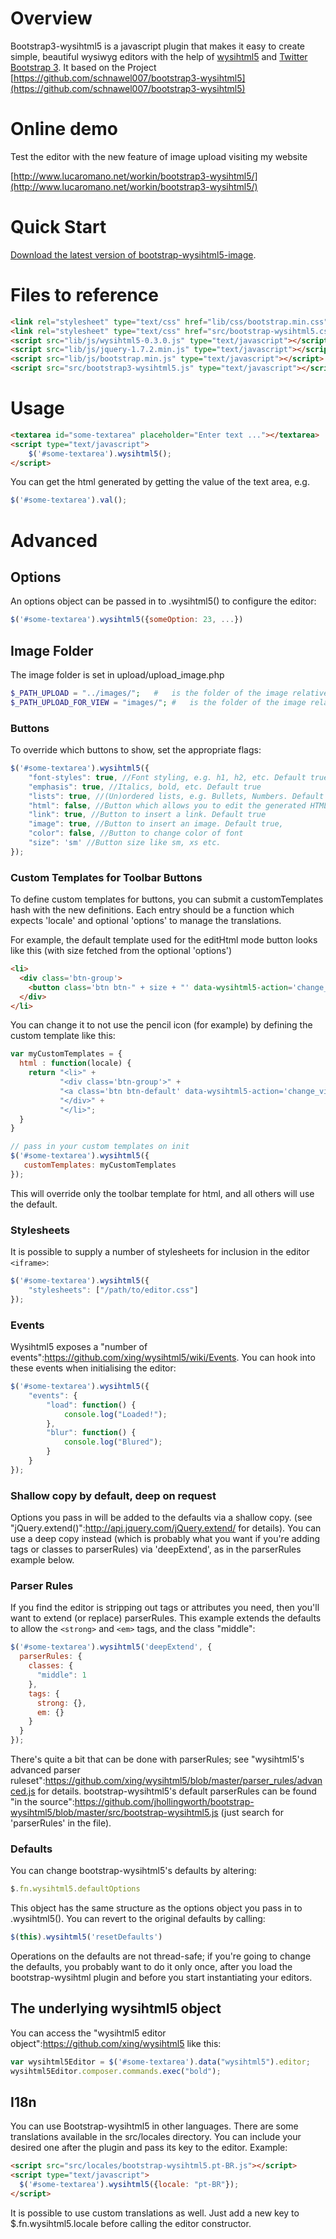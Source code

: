 Overview
=============

Bootstrap3-wysihtml5 is a javascript plugin that makes it easy to create simple, beautiful wysiwyg editors with the help of [wysihtml5](https://github.com/xing/wysihtml5) and [Twitter Bootstrap 3](http://getbootstrap.com/).
It based on the Project [https://github.com/schnawel007/bootstrap3-wysihtml5](https://github.com/schnawel007/bootstrap3-wysihtml5)

Online demo
=============

Test the editor with the new feature of image upload visiting my website

[http://www.lucaromano.net/workin/bootstrap3-wysihtml5/](http://www.lucaromano.net/workin/bootstrap3-wysihtml5/)

Quick Start
=============

[Download the latest version of bootstrap-wysihtml5-image](https://github.com/lucaromano18/bootstrap3-wysiwyg-image/).

Files to reference
=============

```html
<link rel="stylesheet" type="text/css" href="lib/css/bootstrap.min.css" /> <!-- Please use the newest Version of Bootstrap 3.0.X -->
<link rel="stylesheet" type="text/css" href="src/bootstrap-wysihtml5.css" />
<script src="lib/js/wysihtml5-0.3.0.js" type="text/javascript"></script>
<script src="lib/js/jquery-1.7.2.min.js" type="text/javascript"></script>
<script src="lib/js/bootstrap.min.js" type="text/javascript"></script>
<script src="src/bootstrap3-wysihtml5.js" type="text/javascript"></script>
```

Usage
=============

```html
<textarea id="some-textarea" placeholder="Enter text ..."></textarea>
<script type="text/javascript">
	$('#some-textarea').wysihtml5();
</script>
```

You can get the html generated by getting the value of the text area, e.g. 

```javascript
$('#some-textarea').val();
```

Advanced
=============

Options
-------------

An options object can be passed in to .wysihtml5() to configure the editor:

```javascript
$('#some-textarea').wysihtml5({someOption: 23, ...})
```

Image Folder
-------------

The image folder is set in upload/upload_image.php

```php
$_PATH_UPLOAD = "../images/";	#	is the folder of the image relative to the php file
$_PATH_UPLOAD_FOR_VIEW = "images/";	#	is the folder of the image relative to the editor
```

### Buttons

To override which buttons to show, set the appropriate flags:

```javascript
$('#some-textarea').wysihtml5({
	"font-styles": true, //Font styling, e.g. h1, h2, etc. Default true
	"emphasis": true, //Italics, bold, etc. Default true
	"lists": true, //(Un)ordered lists, e.g. Bullets, Numbers. Default true
	"html": false, //Button which allows you to edit the generated HTML. Default false
	"link": true, //Button to insert a link. Default true
	"image": true, //Button to insert an image. Default true,
	"color": false, //Button to change color of font
	"size": 'sm' //Button size like sm, xs etc.
});
```

### Custom Templates for Toolbar Buttons

To define custom templates for buttons, you can submit a customTemplates hash with the new definitions.  Each entry should be a function which expects 'locale' and optional 'options' to manage the translations.

For example, the default template used for the editHtml mode button looks like this (with size fetched from the optional 'options')

```html
<li>
  <div class='btn-group'>
    <button class='btn btn-" + size + "' data-wysihtml5-action='change_view' title='" + locale.html.edit + "'><i class='icon-pencil'></i></a>"
  </div>
</li>
```

You can change it to not use the pencil icon (for example) by defining the custom template like this:

```javascript
var myCustomTemplates = {
  html : function(locale) {
    return "<li>" +
           "<div class='btn-group'>" +
           "<a class='btn btn-default' data-wysihtml5-action='change_view' title='" + locale.html.edit + "'>HTML</a>" +
           "</div>" +
           "</li>";
  }
}

// pass in your custom templates on init
$('#some-textarea').wysihtml5({
   customTemplates: myCustomTemplates
});
```


This will override only the toolbar template for html, and all others will use the default.


### Stylesheets

It is possible to supply a number of stylesheets for inclusion in the editor `<iframe>`:

```javascript
$('#some-textarea').wysihtml5({
	"stylesheets": ["/path/to/editor.css"]
});
```

### Events

Wysihtml5 exposes a "number of events":https://github.com/xing/wysihtml5/wiki/Events. You can hook into these events when initialising the editor:

```javascript
$('#some-textarea').wysihtml5({
	"events": {
		"load": function() { 
			console.log("Loaded!");
		},
		"blur": function() { 
			console.log("Blured");
		}
	}
});
```

###  Shallow copy by default, deep on request

Options you pass in will be added to the defaults via a shallow copy.  (see "jQuery.extend()":http://api.jquery.com/jQuery.extend/ for details). You can use a deep copy instead (which is probably what you want if you're adding tags or classes to parserRules) via 'deepExtend', as in the parserRules example below.

###  Parser Rules

If you find the editor is stripping out tags or attributes you need, then you'll want to extend (or replace) parserRules.  This example extends the defaults to allow the ```<strong>``` and ```<em>``` tags, and the class "middle":

```javascript
$('#some-textarea').wysihtml5('deepExtend', {
  parserRules: {
    classes: {
      "middle": 1
    },
    tags: {
      strong: {},
      em: {}
    }
  }
});
```

There's quite a bit that can be done with parserRules; see "wysihtml5's advanced parser ruleset":https://github.com/xing/wysihtml5/blob/master/parser_rules/advanced.js for details.  bootstrap-wysihtml5's default parserRules can be found "in the source":https://github.com/jhollingworth/bootstrap-wysihtml5/blob/master/src/bootstrap-wysihtml5.js (just search for 'parserRules' in the file).

###  Defaults

You can change bootstrap-wysihtml5's defaults by altering:

```javascript
$.fn.wysihtml5.defaultOptions
```

This object has the same structure as the options object you pass in to .wysihtml5().  You can revert to the original defaults by calling:

```javascript
$(this).wysihtml5('resetDefaults') 
```

Operations on the defaults are not thread-safe; if you're going to change the defaults, you probably want to do it only once, after you load the bootstrap-wysihtml plugin and before you start instantiating your editors.

##  The underlying wysihtml5 object

You can access the "wysihtml5 editor object":https://github.com/xing/wysihtml5 like this:

```javascript
var wysihtml5Editor = $('#some-textarea').data("wysihtml5").editor;
wysihtml5Editor.composer.commands.exec("bold");
```


##  I18n

You can use Bootstrap-wysihtml5 in other languages. There are some translations available in the src/locales directory. You can include your desired one after the plugin and pass its key to the editor. Example:

```html
<script src="src/locales/bootstrap-wysihtml5.pt-BR.js"></script>
<script type="text/javascript">
  $('#some-textarea').wysihtml5({locale: "pt-BR"});
</script>
```

It is possible to use custom translations as well. Just add a new key to $.fn.wysihtml5.locale before calling the editor constructor.
